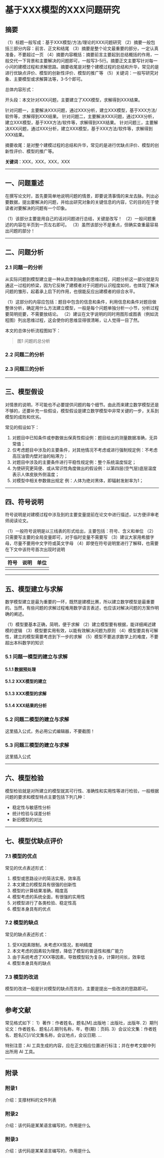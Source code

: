 # 基于XXX模型的XXX问题研究

## 摘要

（1）标题一般写成：基于XXX模型/方法/理论的XXX问题研究
（2）摘要一般包括三部分内容：前言、正文和结尾
（3）摘要是整个论文最重要的部分，一定认真准备，不要超过一页
（4）摘要内容概括：摘要前言主要起到总结概括的作用，一般交代一下背景和主要解决的问题即可，一般写3-5行。摘要正文主要写针对每一小问的建模过程和求解思路。摘要收尾是对整个建模过程的总结和升华，常见的是进行优缺点评价、模型的创新性评价、模型的推广等
（5）关键词：一般写研究对象、主要模型或求解算法等，3-5个即可。

总体内容形式：

开头段：本文针对XXX问题，主要建立了XXX模型，求解得到XXX结果。

针对问题一，主要解决XXX问题，通过XXX分析，建立XXX模型，基于XXX方法/软件等，求解得到XXX结果。
针对问题二，主要解决XXX问题，通过XXX分析，建立XXX模型，基于XXX方法/软件等，求解得到XXX结果。
针对问题三，主要解决XXX问题，通过XXX分析，建立XXX模型，基于XXX方法/软件等，求解得到XXX结果。

摘要收尾：是对整个建模过程的总结和升华，常见的是进行优缺点评价、模型的创新性评价、模型的推广等。

**关键词**：XXX，XXX，XXX，XXX

---

## 一、问题重述

在撰写论文时，首先要简单地说明问题的情景，即要说清事情的来龙去脉。列出必要数据，提出要解决的问题，并给出研究对象的关键信息的内容，它的目的在于使读者对要解决的问题有一个印象。

（1）该部分主要是用自己的话对问题进行总结，关键是改写！
（2）一般问题重述的内容在半页到一页左右即可。
（3）虽然该部分不是重点，但确实查重最容易出问题的部分！

---

## 二、问题分析

### 2.1 问题一的分析

从实际问题到模型建立是一种从具体到抽象的思维过程，问题分析这一部分就是沟通这一过程的桥梁，因为它反映了建模者对于问题的认识程度如何，也体现了解决问题的雏形，起着承上启下的作用，也很能反应出建模者的综合水平。

（1）这部分的内容应包括：题目中包含的信息和条件，利用信息和条件对题目做整体分析，确定用什么方法建立模型，一般是每个问题单独分析一小节，分析过程要简明扼要，不需要放结论。
（2）建议在文字说明的同时用图形或图表（例如流程图）列出思维过程，这会使你的思维显得很清晰，让人觉得一目了然。

本文的总体分析流程图如下：

> 图1 问题的总分析

### 2.2 问题二的分析

### 2.3 问题三的分析

---

## 三、模型假设

对情景的说明，不可能也不必要提供问题的每个细节。由此而来建立数学模型还是不够的，还要补充一些假设，模型假设是建立数学模型中非常关键的一步，关系到模型的成败和优劣。

常见的假设如下：

1. 对题目中已知条件或参数做出保真性假设例：题目给出的测量数据准确，无异常值；
2. 仅考虑题目中涉及的主要条件，对其他情况不考虑或进行强制规定例：不考虑高压油管内壁对油的粘滞力；
3. 对题目中涉及的主要条件进行平稳性规定例：整个系统温度恒定；
4. 为使研究更简便、或从常识性角度做出的假设例：以第四层(空气层)底层温度表示人体皮肤外侧温度；
5. 对模型中相关参数做出规定
   例：人体为绝对黑体，即辐射发射率为1；

---

## 四、符号说明

符号说明是对建模过程中涉及到的主要变量提前在论文中进行描述，以方便评审老师阅读论文。

（1）一般符号说明是以三线表的形式给出，主要包括：符号、含义和单位
（2）只需要写主要的全局变量即可，对于临时变量不需要写
（3）建议大家用希腊字母，尽量不要用中文字符或英文字母
（4）即使在符号说明里进行了解释，也需要在下文中该符号首次出现时说明

| 符号 | 说明 | 单位 |
| ---- | ---- | ---- |
|      |      |      |

---

## 五、模型建立与求解

数学模型建立是最为重要的一环，既然是建模比赛，所以建立数学模型是最重要的。当然，有些问题的求解过程难用数学语言表述，也应该对解决问题的方案作明确的阐述。

（1）模型要基本正确，简明，便于求解
（2）建立模型要有根据，能详细阐述建模的逻辑
（3）模型要实用有效，以能有效解决问题为原则
（4）模型要具有可解性，建立的模型需要考虑到下一步的求解
（5）模型不要追求数学上的难度，不要超出本科数学的知识

### 5.1 问题一模型的建立与求解

#### 5.1.1 数据预处理

#### 5.1.2 XXX模型的建立

#### 5.1.3 XXX模型的求解

#### 5.1.4 XXX结果的分析

### 5.2 问题二模型的建立与求解

这里插入公式，务必用公式编辑器，不要截图！

### 5.3 问题三模型的建立与求解

这里插入公式

---

## 六、模型检验

模型检验就是对所建立的模型就其可行性、准确性和实用性等进行检验，一般根据问题的要求和模型特点主要包括下列几种：

- 稳定性与敏感性分析
- 统计检验与误差分析
- 新旧模型的对比

---

## 七、模型优缺点评价

### 7.1 模型的优点

常见的优点表述形式：

1. 模型或思路设计的简洁实用，效率高
2. 本文建立的模型具有很强的创新性
3. 模型的计算结果准确，精度高
4. 模型考虑的系统全面，有很强的实用性
5. 对模型进行了各类检验、稳定性高
6. 模型本身具有的优点

### 7.2 模型的缺点

常见的缺点表述形式：

1. 受XX因素限制，未考虑XX情况，影响精度
2. 本文考虑的因素较为理想，降低了模型的普适性和推广能力
3. 由于系统考虑了XXX等因素，导致模型较为复杂，计算时间长，效率低
4. 模型本身具有的缺点

### 7.3 模型的改进

模型的改进一般是针对模型的缺点而言的，主要是提出一些改进的思路即可。

---

## 参考文献

常见格式如下：
1）著作：作者姓名，题名[M].出版地：出版社，出版年.
2）期刊论文：作者姓名．题名[J].期刊名称，年，卷(期)：页码.
3）会议论文集：作者姓名．题名[C]//论文集名称，会议地点，会议日期.
...

特别注意：AI 工具生成的内容，应在正文相应位置进行标注；并在参考文献中列出所用 AI 工具。

---

## 附录

### 附录1

介绍：支撑材料的文件列表

### 附录2

介绍：该代码是某某语言编写的，作用是什么

### 附录3

介绍：该代码是某某语言编写的，作用是什么
